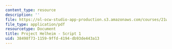 ```yaml
---
content_type: resource
description: ''
file: https://ol-ocw-studio-app-production.s3.amazonaws.com/courses/21w-763j-transmedia-storytelling-modern-science-fiction-spring-2014/38498f7311599ffd4194db93de443a13_MIT21W_763JS14_Blog_1.pdf
file_type: application/pdf
resourcetype: Document
title: Project Helheim - Script 1
uid: 38498f73-1159-9ffd-4194-db93de443a13
---
```

